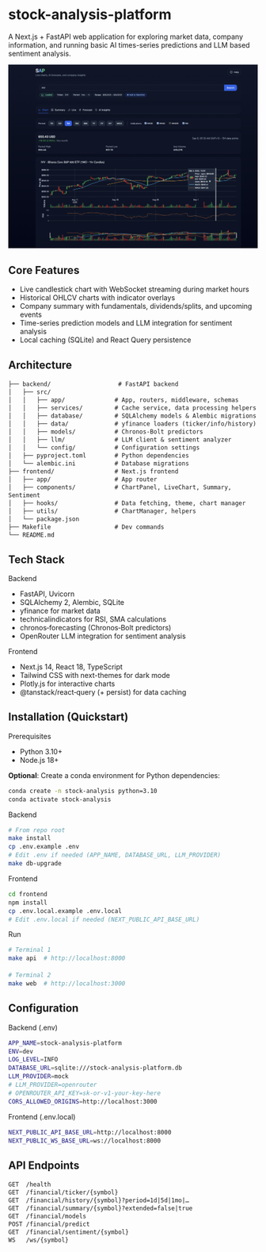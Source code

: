 # stock-analysis-platform

A Next.js + FastAPI web application for exploring market data, company information, and running basic AI times-series predictions and LLM based sentiment analysis.

![SAP Dashboard Overview](docs/chart.png)

## Core Features
- Live candlestick chart with WebSocket streaming during market hours
- Historical OHLCV charts with indicator overlays
- Company summary with fundamentals, dividends/splits, and upcoming events
- Time-series prediction models and LLM integration for sentiment analysis
- Local caching (SQLite) and React Query persistence
  
## Architecture

```
├── backend/                   # FastAPI backend
│   ├── src/
│   │   ├── app/              # App, routers, middleware, schemas
│   │   ├── services/         # Cache service, data processing helpers
│   │   ├── database/         # SQLAlchemy models & Alembic migrations
│   │   ├── data/             # yfinance loaders (ticker/info/history)
│   │   ├── models/           # Chronos‑Bolt predictors
│   │   ├── llm/              # LLM client & sentiment analyzer
│   │   └── config/           # Configuration settings
│   ├── pyproject.toml        # Python dependencies
│   └── alembic.ini           # Database migrations
├── frontend/                 # Next.js frontend
│   ├── app/                  # App router
│   ├── components/           # ChartPanel, LiveChart, Summary, Sentiment
│   ├── hooks/                # Data fetching, theme, chart manager
│   ├── utils/                # ChartManager, helpers
│   └── package.json
├── Makefile                  # Dev commands
└── README.md
```

## Tech Stack

Backend
- FastAPI, Uvicorn
- SQLAlchemy 2, Alembic, SQLite
- yfinance for market data
- technicalindicators for RSI, SMA calculations
- chronos‑forecasting (Chronos‑Bolt predictors)
- OpenRouter LLM integration for sentiment analysis

Frontend
- Next.js 14, React 18, TypeScript
- Tailwind CSS with next-themes for dark mode
- Plotly.js for interactive charts
- @tanstack/react‑query (+ persist) for data caching

## Installation (Quickstart)

Prerequisites
- Python 3.10+
- Node.js 18+

**Optional**: Create a conda environment for Python dependencies:
```bash
conda create -n stock-analysis python=3.10
conda activate stock-analysis
```

Backend
```bash
# From repo root
make install
cp .env.example .env
# Edit .env if needed (APP_NAME, DATABASE_URL, LLM_PROVIDER)
make db-upgrade
```

Frontend
```bash
cd frontend
npm install
cp .env.local.example .env.local
# Edit .env.local if needed (NEXT_PUBLIC_API_BASE_URL)
```

Run
```bash
# Terminal 1
make api  # http://localhost:8000

# Terminal 2
make web  # http://localhost:3000
```

## Configuration

Backend (.env)
```bash
APP_NAME=stock-analysis-platform
ENV=dev
LOG_LEVEL=INFO
DATABASE_URL=sqlite:///stock-analysis-platform.db
LLM_PROVIDER=mock
# LLM_PROVIDER=openrouter
# OPENROUTER_API_KEY=sk-or-v1-your-key-here
CORS_ALLOWED_ORIGINS=http://localhost:3000
```

Frontend (.env.local)
```bash
NEXT_PUBLIC_API_BASE_URL=http://localhost:8000
NEXT_PUBLIC_WS_BASE_URL=ws://localhost:8000
```

## API Endpoints

```text
GET  /health
GET  /financial/ticker/{symbol}
GET  /financial/history/{symbol}?period=1d|5d|1mo|…
GET  /financial/summary/{symbol}?extended=false|true
GET  /financial/models
POST /financial/predict
GET  /financial/sentiment/{symbol}
WS   /ws/{symbol}
```